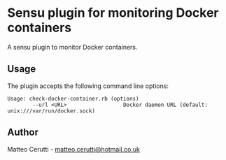 # Sensu plugin for monitoring Docker containers

A sensu plugin to monitor Docker containers.

## Usage

The plugin accepts the following command line options:

```
Usage: check-docker-container.rb (options)
        --url <URL>                  Docker daemon URL (default: unix:///var/run/docker.sock)
```

## Author
Matteo Cerutti - <matteo.cerutti@hotmail.co.uk>

